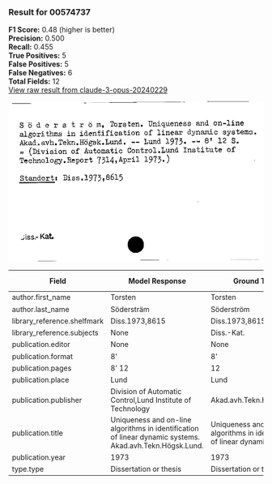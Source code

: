 ### Result for 00574737
**F1 Score:** 0.48 (higher is better)<br>**Precision:** 0.500<br>**Recall:** 0.455<br>**True Positives:** 5<br>**False Positives:** 5<br>**False Negatives:** 6<br>**Total Fields:** 12<br>[View raw result from claude-3-opus-20240229](https://github.com/RISE-UNIBAS/humanities_data_benchmark/blob/main/results/2025-10-01/T0145/request_T0145_00574737.json)

<img src="https://github.com/RISE-UNIBAS/humanities_data_benchmark/blob/main/benchmarks/zettelkatalog/images/00574737.jpg?raw=true" alt="00574737" width="600px">

| Field | Model Response | Ground Truth | Fuzzy Score | Match |
|-------|----------------|--------------|-------------|-------|
| author.first_name | Torsten | Torsten | 1.000 | ✅ |
| author.last_name | Södersträm | Söderström | 0.900 | ❌ |
| library_reference.shelfmark | Diss.1973,8615 | Diss.1973,8615 | 1.000 | ✅ |
| library_reference.subjects | None | Diss.-Kat. | 0.000 | ❌ |
| publication.editor | None | None | 1.000 | ✅ |
| publication.format | 8' | 8' | 1.000 | ✅ |
| publication.pages | 8' 12 | 12 | 0.571 | ❌ |
| publication.place | Lund | Lund | 1.000 | ✅ |
| publication.publisher | Division of Automatic Control,Lund Institute of Technology | Akad.avh.Tekn.Högsk.Lund | 0.171 | ❌ |
| publication.title | Uniqueness and on-line algorithms in identification of linear dynamic systems. Akad.avh.Tekn.Högsk.Lund. | Uniqueness and on-line algorithms in identification of linear dynamic systems | 0.851 | ❌ |
| publication.year | 1973 | 1973 | 0.000 | ❌ |
| type.type | Dissertation or thesis | Dissertation or thesis | 1.000 | ✅ |
